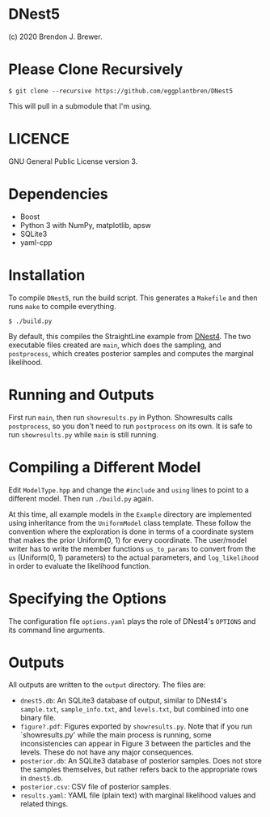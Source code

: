 DNest5
======

(c) 2020 Brendon J. Brewer.

Please Clone Recursively
========================

`$ git clone --recursive https://github.com/eggplantbren/DNest5`

This will pull in a submodule that I'm using.

LICENCE
=======

GNU General Public License version 3.

Dependencies
============

* Boost
* Python 3 with NumPy, matplotlib, apsw
* SQLite3
* yaml-cpp

Installation
============

To compile `DNest5`, run the build script. This generates a `Makefile` and
then runs `make` to compile everything.

`$ ./build.py`

By default, this compiles the StraightLine example from
<a href="https://www.jstatsoft.org/index.php/jss/article/view/v086i07/v86i07.pdf" target="_blank" rel="noopener noreferrer">DNest4</a>. The two executable
files created are `main`, which does the sampling, and `postprocess`, which
creates posterior samples and computes the marginal likelihood.

Running and Outputs
===================

First run `main`, then run `showresults.py` in Python. Showresults calls
`postprocess`, so you don't need to run `postprocess` on its own. It is safe
to run `showresults.py` while `main` is still running.

Compiling a Different Model
===========================

Edit `ModelType.hpp` and change the `#include` and `using` lines
to point to a different model. Then run `./build.py` again.

At this time, all example models in the `Example` directory are implemented
using inheritance from the `UniformModel` class template.
These follow the convention where the exploration is done in terms of a coordinate system that makes the prior Uniform(0, 1) for every coordinate.
The user/model writer has to write the member functions `us_to_params` to
convert from the `us` (Uniform(0, 1) parameters) to the actual parameters,
and `log_likelihood` in order to evaluate the likelihood function.

Specifying the Options
======================

The configuration file `options.yaml` plays the role of DNest4's `OPTIONS`
and its command line arguments.

Outputs
=======

All outputs are written to the `output` directory. The files are:

* `dnest5.db`: An SQLite3 database of output, similar to DNest4's `sample.txt`,
    `sample_info.txt`, and `levels.txt`, but combined into one binary file.
* `figure?.pdf`: Figures exported by `showresults.py`. Note that if you run
    `showresults.py' while the main process is running, some inconsistencies
    can appear in Figure 3 between the particles and the levels. These
    do not have any major consequences.
* `posterior.db`: An SQLite3 database of posterior samples. Does not store
    the samples themselves, but rather refers back to the appropriate rows
    in `dnest5.db`.
* `posterior.csv`: CSV file of posterior samples.
* `results.yaml`: YAML file (plain text) with marginal likelihood values and
    related things.
